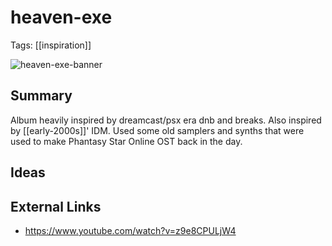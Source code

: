 # heaven-exe
Tags: [[inspiration]]

![heaven-exe-banner](https://i.ytimg.com/vi/z9e8CPULjW4/hq720.jpg?sqp=-oaymwE7CK4FEIIDSFryq4qpAy0IARUAAAAAGAElAADIQj0AgKJD8AEB-AH-CYAC0AWKAgwIABABGFMgYShlMA8=&rs=AOn4CLABJCerFZqy3a9choD9Q6Jf9Brzbg)

## Summary
Album heavily inspired by dreamcast/psx era dnb and breaks. Also inspired by [[early-2000s]]' IDM. Used some old samplers and synths that were used to make Phantasy Star Online OST back in the day.

## Ideas

## External Links
- https://www.youtube.com/watch?v=z9e8CPULjW4
